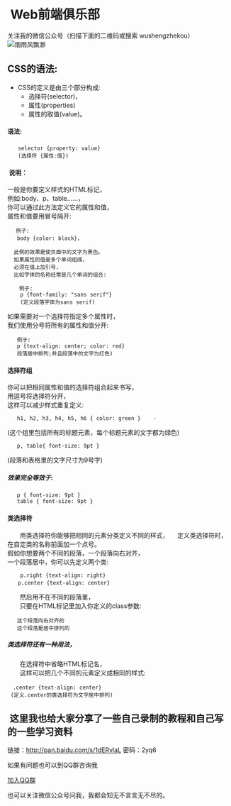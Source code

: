 #  Web前端俱乐部
关注我的微信公众号（扫描下面的二维码或搜索 wushengzhekou）  
![烟雨风飘渺](http://www.1990tu.com/i/20170616142631qqx.jpeg)

##   CSS的语法:  
*   CSS的定义是由三个部分构成:  
    *  选择符(selector)，  
    *  属性(properties)  
    *  属性的取值(value)。  
    
####  语法:  
```
　　selector {property: value}   
　　(选择符 {属性:值})
```  
####  说明：
   一般是你要定义样式的HTML标记，  
   例如:body、p、table……，  
   你可以通过此方法定义它的属性和值，  
   属性和值要用冒号隔开:  

```
 　例子:
   body {color: black}， 
```  
      此例的效果是使页面中的文字为黑色。   
      如果属性的值是多个单词组成，  
      必须在值上加引号，  
      比如字体的名称经常是几个单词的组合:     
```
　  例子:  
    p {font-family: "sans serif"}  
    (定义段落字体为sans serif)
```  
   如果需要对一个选择符指定多个属性时，    
   我们使用分号将所有的属性和值分开:   

```
   例子:  
   p {text-align: center; color: red}  
   段落居中排列;并且段落中的文字为红色)  
```  
####  选择符组  
   你可以把相同属性和值的选择符组合起来书写，  
   用逗号将选择符分开，  
   这样可以减少样式重复定义:   

```
   h1, h2, h3, h4, h5, h6 { color: green }    ·
```  
   (这个组里包括所有的标题元素，每个标题元素的文字都为绿色)  
```  
   p, table{ font-size: 9pt }  
 ```  
   (段落和表格里的文字尺寸为9号字)     
#####  效果完全等效于:  

```  
   p { font-size: 9pt }
   table { font-size: 9pt }
```  
####  类选择符  
　　用类选择符你能够把相同的元素分类定义不同的样式，   
    定义类选择符时，在自定类的名称前面加一个点号。  
    假如你想要两个不同的段落，一个段落向右对齐，  
    一个段落居中，你可以先定义两个类:  
    
```  
    p.right {text-align: right}
　　p.center {text-align: center}
```  
　　然后用不在不同的段落里，  
　　只要在HTML标记里加入你定义的class参数:   
```  
   这个段落向右对齐的
   这个段落是居中排列的
```    
#####  类选择符还有一种用法，  
　　在选择符中省略HTML标记名，  
　　这样可以把几个不同的元素定义成相同的样式:   
  
```  
　.center {text-align: center} 
 (定义.center的类选择符为文字居中排列)
```  
##  这里我也给大家分享了一些自己录制的教程和自己写的一些学习资料  
链接：http://pan.baidu.com/s/1dERvlaL 密码：2yq6  

如果有问题也可以到QQ群咨询我  

[加入QQ群](http://shang.qq.com/wpa/qunwpa?idkey=7778213778b4e241a0f361e0339e91195c30ea9bff36fa9e040be091b0f3ecd0)

也可以关注微信公众号问我，我都会知无不言言无不尽的。  

